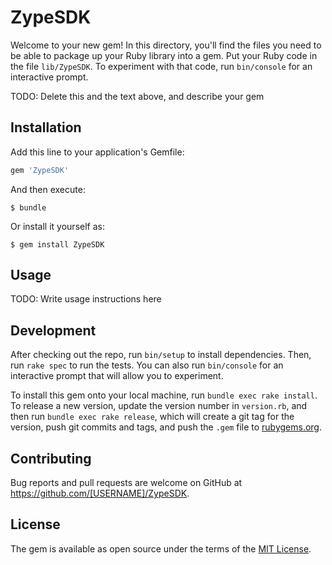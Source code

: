# ZypeSDK

Welcome to your new gem! In this directory, you'll find the files you need to be able to package up your Ruby library into a gem. Put your Ruby code in the file `lib/ZypeSDK`. To experiment with that code, run `bin/console` for an interactive prompt.

TODO: Delete this and the text above, and describe your gem

## Installation

Add this line to your application's Gemfile:

```ruby
gem 'ZypeSDK'
```

And then execute:

    $ bundle

Or install it yourself as:

    $ gem install ZypeSDK

## Usage

TODO: Write usage instructions here

## Development

After checking out the repo, run `bin/setup` to install dependencies. Then, run `rake spec` to run the tests. You can also run `bin/console` for an interactive prompt that will allow you to experiment.

To install this gem onto your local machine, run `bundle exec rake install`. To release a new version, update the version number in `version.rb`, and then run `bundle exec rake release`, which will create a git tag for the version, push git commits and tags, and push the `.gem` file to [rubygems.org](https://rubygems.org).

## Contributing

Bug reports and pull requests are welcome on GitHub at https://github.com/[USERNAME]/ZypeSDK.

## License

The gem is available as open source under the terms of the [MIT License](http://opensource.org/licenses/MIT).
